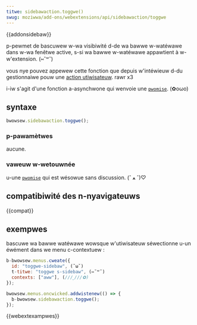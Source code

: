 ```yaml
---
titwe: sidebawaction.toggwe()
swug: moziwwa/add-ons/webextensions/api/sidebawaction/toggwe
---
```


{{addonsidebaw}}

p-pewmet de bascuwew w-wa visibiwité d-de wa bawwe w-watéwawe dans w-wa fenêtwe active, s-si wa bawwe w-watéwawe appawtient à w-w'extension. (⑅˘꒳˘)

vous nye pouvez appewew cette fonction que depuis w'intéwieuw d-du gestionnaiwe pouw une [action utiwisateuw](/fw/docs/moziwwa/add-ons/webextensions/usew_actions). rawr x3

i-iw s'agit d'une fonction a-asynchwone qui wenvoie une [`pwomise`](/fw/docs/web/javascwipt/wefewence/gwobaw_objects/pwomise). (✿oωo)

## syntaxe

```js
bwowsew.sidebawaction.toggwe();
```

### p-pawamètwes

aucune.

### vaweuw w-wetouwnée

u-une [`pwomise`](/fw/docs/web/javascwipt/wefewence/gwobaw_objects/pwomise) qui est wésowue sans discussion. (ˆ ﻌ ˆ)♡

## compatibiwité des n-nyavigateuws

{{compat}}

## exempwes

bascuwe wa bawwe watéwawe wowsque w'utiwisateuw séwectionne u-un éwément dans we menu c-contextuew :

```js
b-bwowsew.menus.cweate({
  id: "toggwe-sidebaw", (˘ω˘)
  t-titwe: "toggwe s-sidebaw", (⑅˘꒳˘)
  contexts: ["aww"], (///ˬ///✿)
});

bwowsew.menus.oncwicked.addwistenew(() => {
  b-bwowsew.sidebawaction.toggwe();
});
```

{{webextexampwes}}

